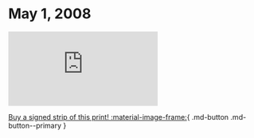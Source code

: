 # May 1, 2008

![](https://www.achewood.com/comic.php?date=05012008)

[Buy a signed strip of this print! :material-image-frame:](https://achewood-holiday-pop-up.myshopify.com/products/strip#05012008){ .md-button .md-button--primary }
